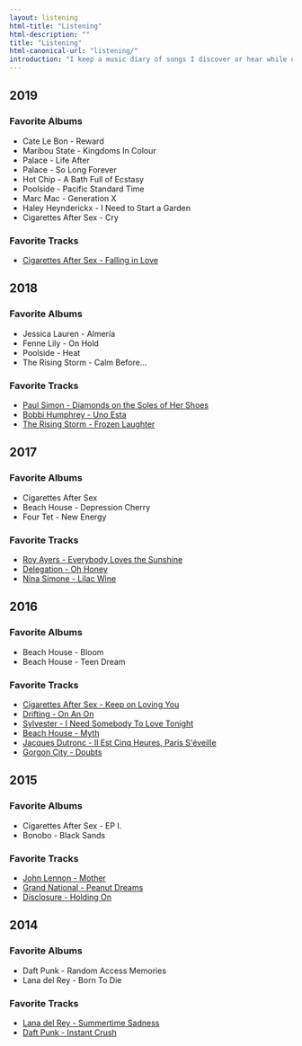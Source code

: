 ```yaml
---
layout: listening
html-title: "Listening"
html-description: ""
title: "Listening"
html-canonical-url: "listening/"
introduction: "I keep a music diary of songs I discover or hear while out and about. Each year is also marked with a collection of my favorite newly released tracks and albums."
---
```


## 2019
###  Favorite Albums
* Cate Le Bon - Reward
* Maribou State - Kingdoms In Colour
* Palace - Life After
* Palace - So Long Forever
* Hot Chip - A Bath Full of Ecstasy
* Poolside - Pacific Standard Time
* Marc Mac - Generation X
* Haley Heynderickx - I Need to Start a Garden
* Cigarettes After Sex - Cry

### Favorite Tracks
* [Cigarettes After Sex - Falling in Love](https://cigarettesaftersex.bandcamp.com/track/falling-in-love)

## 2018
### Favorite Albums
* Jessica Lauren - Almería
* Fenne Lily - On Hold
* Poolside - Heat
* The Rising Storm - Calm Before...
 
### Favorite Tracks
* [Paul Simon - Diamonds on the Soles of Her Shoes](https://open.spotify.com/track/71GvlH0VdeClloLIkHrAVu?si=2UwtWYJDRc-9cGWDRjrBTg)
* [Bobbi Humphrey - Uno Esta](https://open.spotify.com/track/3L1kD0jgSfbdSyciyWc27i?si=h0at7_0cTpmh4OPbx2WRvA)
* [The Rising Storm - Frozen Laughter](https://open.spotify.com/track/6vfIzEy2CxslHi7L2llIfx?si=m8Pg1cqOSgOr9joXrKVBdA)

## 2017
### Favorite Albums
* Cigarettes After Sex
* Beach House - Depression Cherry
* Four Tet - New Energy

### Favorite Tracks
* [Roy Ayers - Everybody Loves the Sunshine](https://open.spotify.com/track/5le4sn0iMcnKU56bdmNzso?si=ausznTZbQ9-Ecs8UvxZWTw)
* [Delegation - Oh Honey](https://open.spotify.com/track/3TiCuJiisBOB9HzKAM6FDG?si=RW3f3056RUKq32Rz8J1r2w)
* [Nina Simone - Lilac Wine](https://open.spotify.com/track/2qhievF6KHSxylW7XBt1pz?si=mWyLACBWR6Wme7zAHfSVyg)

## 2016
### Favorite Albums
* Beach House - Bloom
* Beach House - Teen Dream

### Favorite Tracks
* [Cigarettes After Sex - Keep on Loving You](https://cigarettesaftersex.bandcamp.com/track/keep-on-loving-you)
* [Drifting - On An On](https://itsonanon.bandcamp.com/track/drifting)
* [Sylvester - I Need Somebody To Love Tonight](https://open.spotify.com/track/3LsT91KRYwtMNnlmnTxMJU?si=QTsCi922SJajYYStXGuhTw)
* [Beach House - Myth](https://beachhouse.bandcamp.com/track/myth)
* [Jacques Dutronc - Il Est Cinq Heures, Paris S'éveille](https://open.spotify.com/track/2CLeotsLhEUu0qkj56vbUj?si=Iqm3ImGcTGK-Yo7zbDnNlA)
* [Gorgon City - Doubts](https://open.spotify.com/track/19WDbl8eJvSynQVKE8yGP9?si=LcWmKy1PQXS3BFEhPUWgFg)

## 2015
### Favorite Albums
* Cigarettes After Sex - EP I.
* Bonobo - Black Sands

### Favorite Tracks
* [John Lennon - Mother](https://open.spotify.com/track/43Ud1IajwtBvw6ONj6aK2Q?si=SB5b7g_9Q1mJiG_5Kc4_hQ)
* [Grand National - Peanut Dreams](https://open.spotify.com/track/2Z5N9wCdY9YiGUor3KrmfO?si=nRPP-4v0S_aw-vU16GtdzQ)
* [Disclosure - Holding On](https://open.spotify.com/track/5KKuP2fVygZs6iPXvNHXAF?si=-vXAF1oeRiemm30xEwV7Jg)

## 2014
### Favorite Albums
* Daft Punk - Random Access Memories
* Lana del Rey - Born To Die

### Favorite Tracks
* [Lana del Rey - Summertime Sadness](https://open.spotify.com/track/3BJe4B8zGnqEdQPMvfVjuS?si=NucaBq-RS0ixCrIXFnEbSw)
* [Daft Punk - Instant Crush](https://open.spotify.com/track/2cGxRwrMyEAp8dEbuZaVv6?si=ZxxrHCmTTVKKZyevMBylRg)
